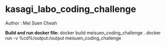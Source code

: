 # kasagi_labo_coding_challenge

Author : Mei Suen Cheah

**Build and run docker file:**
docker build meisuen_coding_challenge .
docker run -v %cd%/output:/output meisuen_coding_challenge
